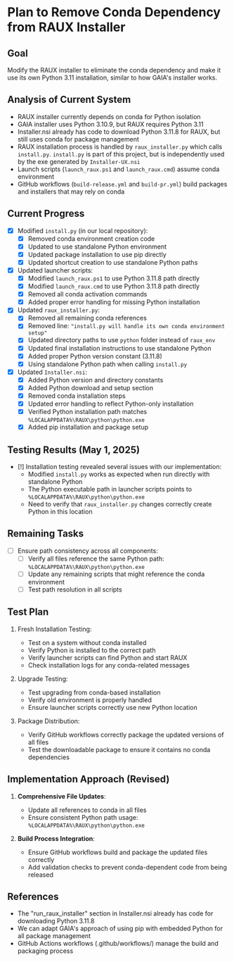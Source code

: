 # Plan to Remove Conda Dependency from RAUX Installer

## Goal
Modify the RAUX installer to eliminate the conda dependency and make it use its own Python 3.11 installation, similar to how GAIA's installer works.

## Analysis of Current System
- RAUX installer currently depends on conda for Python isolation
- GAIA installer uses Python 3.10.9, but RAUX requires Python 3.11
- Installer.nsi already has code to download Python 3.11.8 for RAUX, but still uses conda for package management
- RAUX installation process is handled by `raux_installer.py` which calls `install.py`. `install.py` is part of this project, but is independently used by the exe generated by `Installer-UX.nsi`
- Launch scripts (`launch_raux.ps1` and `launch_raux.cmd`) assume conda environment
- GitHub workflows (`build-release.yml` and `build-pr.yml`) build packages and installers that may rely on conda

## Current Progress

- [x] Modified `install.py` (in our local repository):
  - [x] Removed conda environment creation code
  - [x] Updated to use standalone Python environment 
  - [x] Updated package installation to use pip directly
  - [x] Updated shortcut creation to use standalone Python paths

- [x] Updated launcher scripts:
  - [x] Modified `launch_raux.ps1` to use Python 3.11.8 path directly
  - [x] Modified `launch_raux.cmd` to use Python 3.11.8 path directly
  - [x] Removed all conda activation commands
  - [x] Added proper error handling for missing Python installation

- [x] Updated `raux_installer.py`:
  - [x] Removed all remaining conda references
  - [x] Removed line: `"install.py will handle its own conda environment setup"`
  - [x] Updated directory paths to use `python` folder instead of `raux_env`
  - [x] Updated final installation instructions to use standalone Python
  - [x] Added proper Python version constant (3.11.8)
  - [x] Using standalone Python path when calling `install.py`

- [x] Updated `Installer.nsi`:
  - [x] Added Python version and directory constants
  - [x] Added Python download and setup section
  - [x] Removed conda installation steps
  - [x] Updated error handling to reflect Python-only installation
  - [x] Verified Python installation path matches `%LOCALAPPDATA%\RAUX\python\python.exe`
  - [x] Added pip installation and package setup

## Testing Results (May 1, 2025)

- [!] Installation testing revealed several issues with our implementation:
  - Modified `install.py` works as expected when run directly with standalone Python
  - The Python executable path in launcher scripts points to `%LOCALAPPDATA%\RAUX\python\python.exe`
  - Need to verify that `raux_installer.py` changes correctly create Python in this location

## Remaining Tasks

- [ ] Ensure path consistency across all components:
  - [ ] Verify all files reference the same Python path: `%LOCALAPPDATA%\RAUX\python\python.exe`
  - [ ] Update any remaining scripts that might reference the conda environment
  - [ ] Test path resolution in all scripts

## Test Plan

1. Fresh Installation Testing:
   - Test on a system without conda installed
   - Verify Python is installed to the correct path
   - Verify launcher scripts can find Python and start RAUX
   - Check installation logs for any conda-related messages

2. Upgrade Testing:
   - Test upgrading from conda-based installation
   - Verify old environment is properly handled
   - Ensure launcher scripts correctly use new Python location

3. Package Distribution:
   - Verify GitHub workflows correctly package the updated versions of all files
   - Test the downloadable package to ensure it contains no conda dependencies

## Implementation Approach (Revised)

1. **Comprehensive File Updates**: 
   - Update all references to conda in all files
   - Ensure consistent Python path usage: `%LOCALAPPDATA%\RAUX\python\python.exe`

2. **Build Process Integration**:
   - Ensure GitHub workflows build and package the updated files correctly
   - Add validation checks to prevent conda-dependent code from being released

## References
- The "run_raux_installer" section in Installer.nsi already has code for downloading Python 3.11.8
- We can adapt GAIA's approach of using pip with embedded Python for all package management
- GitHub Actions workflows (.github/workflows/) manage the build and packaging process
